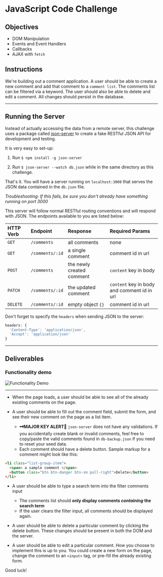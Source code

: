 # JavaScript Code Challenge

## Objectives

- DOM Manipulation
- Events and Event Handlers
- Callbacks
- AJAX with `fetch`

## Instructions

We're building out a comment application. A user should be able to create a new comment and add that comment to a `comment list`. The comments list can be filtered via a keyword. The user should also be able to delete and edit a comment. All changes should persist in the database.

---

## Running the Server

Instead of actually accessing the data from a remote server, this challenge uses a package called [json-server](https://github.com/typicode/json-server) to create a fake RESTful JSON API for development and testing.

It is very easy to set-up:

1. Run `$ npm install -g json-server`

2. Run `$ json-server --watch db.json` while in the same directory as this challenge.

That's it. You will have a server running on `localhost:3000` that serves the JSON data contained in the `db.json` file.

*Troubleshooting: If this fails, be sure you don't already have something running on port 3000*

This server will follow normal RESTful routing conventions and will respond with JSON. The endpoints available to you are listed below:

| HTTP Verb | Endpoint        | Response                  | Required Params                             |
| :-------- | :-------------- | :------------------------ | :------------------------------------------ |
| `GET`     | `/comments`     | all comments              | none                                        |
| `GET`     | `/comments/:id` | a single comment          | comment id in url                           |
| `POST`    | `/comments`     | the newly created comment | `content` key in body                       |
| `PATCH`   | `/comments/:id` | the updated comment       | `content` key in body and comment id in url |
| `DELETE`  | `/comments/:id` | empty object `{}`         | comment id in url                           |


Don't forget to specify the `headers` when sending JSON to the server:

```js
headers: {
  'Content-Type': 'application/json',
  'Accept': 'application/json'
}
```
---

## Deliverables

### Functionality demo

![Functionality Demo](https://curriculum-content.s3.amazonaws.com/immersive_assessments/module-3/javascript-challenge-comment-maker.gif)

---

- When the page loads, a user should be able to see all of the already existing comments on the page.

- A user should be able to fill out the comment field, submit the form, and see their new comment on the page as a list item.
  - **🗝MAJOR KEY ALERT🔑** `json-server` does not have any validations. If you accidentally create blank or invalid comments, feel free to copy/paste the valid comments found in `db-backup.json` if you need to reset your seed data.
  - Each comment should have a delete button. Sample markup for a comment might look like this:

```html
<li class="list-group-item">
  <span> a sample comment </span>
  <button class="btn btn-danger btn-sm pull-right">Delete</button>
</li>
```

- A user should be able to type a search term into the filter comments input
  - The comments list should **only display comments _containing_ the search term**
  - If the user clears the filter input, all comments should be displayed again.

- A user should be able to delete a particular comment by clicking the delete button. These changes should be present in both the DOM and the server.

- A user should be able to edit a particular comment. How you choose to implement this is up to you. You could create a new form on the page, change the comment to an `<input>` tag, or pre-fill the already existing form.

Good luck!
